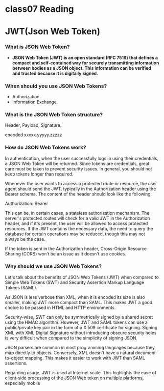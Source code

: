 # class07 Reading

# JWT(Json Web Token)

### **What is JSON Web Token?**


* **JSON Web Token (JWT) is an open standard (RFC 7519) that defines a compact and self-contained way for securely transmitting information between bodies as a JSON object.
 This information can be verified and trusted because it is digitally signed.**

### **When should you use JSON Web Tokens?**

* Authorization.
* Information Exchange.

### **What is the JSON Web Token structure?**
Header,
Payload,
Signature.

encoded xxxxx.yyyyy.zzzzz

### **How do JSON Web Tokens work?**


In authentication, when the user successfully logs in using their credentials, a JSON Web Token will be returned. Since tokens are credentials, great care must be taken to prevent security issues. In general, you should not keep tokens longer than required.


Whenever the user wants to access a protected route or resource, the user agent should send the JWT, typically in the Authorization header using the Bearer schema. The content of the header should look like the following:

Authorization: Bearer <token>


This can be, in certain cases, a stateless authorization mechanism. The server's protected routes will check for a valid JWT in the Authorization header, and if it's present, the user will be allowed to access protected resources. If the JWT contains the necessary data, the need to query the database for certain operations may be reduced, though this may not always be the case.

If the token is sent in the Authorization header, Cross-Origin Resource Sharing (CORS) won't be an issue as it doesn't use cookies.


### **Why should we use JSON Web Tokens?**

Let's talk about the benefits of JSON Web Tokens (JWT) when compared to Simple Web Tokens (SWT) and Security Assertion Markup Language Tokens (SAML).

As JSON is less verbose than XML, when it is encoded its size is also smaller, making JWT more compact than SAML. This makes JWT a good choice to be passed in HTML and HTTP environments.

Security-wise, SWT can only be symmetrically signed by a shared secret using the HMAC algorithm. However, JWT and SAML tokens can use a public/private key pair in the form of a X.509 certificate for signing. Signing XML with XML Digital Signature without introducing obscure security holes is very difficult when compared to the simplicity of signing JSON.

JSON parsers are common in most programming languages because they map directly to objects. Conversely, XML doesn't have a natural document-to-object mapping. This makes it easier to work with JWT than SAML assertions.

Regarding usage, JWT is used at Internet scale. This highlights the ease of client-side processing of the JSON Web token on multiple platforms, especially mobile





